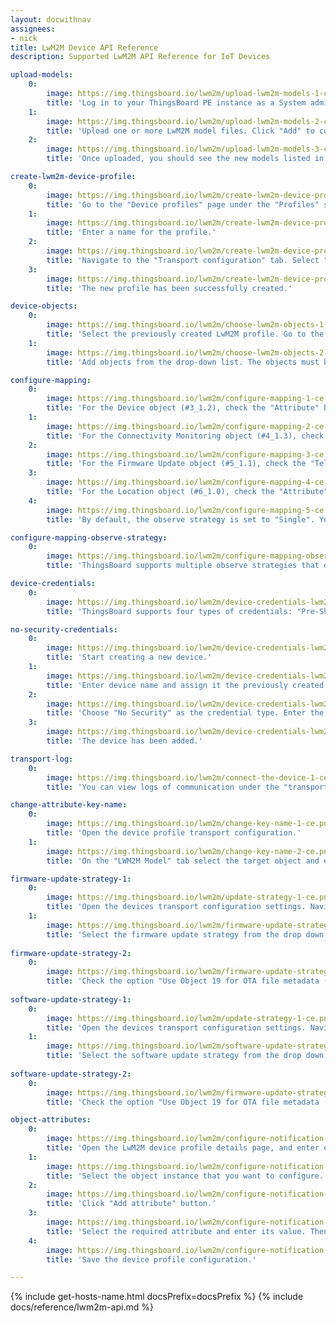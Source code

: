 ```yaml
---
layout: docwithnav
assignees:
- nick
title: LwM2M Device API Reference
description: Supported LwM2M API Reference for IoT Devices

upload-models:
    0:
        image: https://img.thingsboard.io/lwm2m/upload-lwm2m-models-1-ce.png
        title: 'Log in to your ThingsBoard PE instance as a System administrator. Navigate to the "Resources library" page under the "Resources" section. Click the "+" (Add resource) button in the top-right corner of the window.'
    1:
        image: https://img.thingsboard.io/lwm2m/upload-lwm2m-models-2-ce.png
        title: 'Upload one or more LwM2M model files. Click "Add" to complete the upload.'
    2:
        image: https://img.thingsboard.io/lwm2m/upload-lwm2m-models-3-ce.png
        title: 'Once uploaded, you should see the new models listed in the Resources library.'

create-lwm2m-device-profile:
    0:
        image: https://img.thingsboard.io/lwm2m/create-lwm2m-device-profile-1-ce.png
        title: 'Go to the "Device profiles" page under the "Profiles" section. Click the "+" (Add device profile) button in the top-right corner of the window, and in the pop-up menu, select "Create new device profile".'
    1:
        image: https://img.thingsboard.io/lwm2m/create-lwm2m-device-profile-2-ce.png
        title: 'Enter a name for the profile.'
    2:
        image: https://img.thingsboard.io/lwm2m/create-lwm2m-device-profile-3-ce.png
        title: 'Navigate to the "Transport configuration" tab. Select "LWM2M" as the transport type from the dropdown menu. Then, click "Add" to create the device profile.'
    3:
        image: https://img.thingsboard.io/lwm2m/create-lwm2m-device-profile-4-ce.png
        title: 'The new profile has been successfully created.'

device-objects:
    0:
        image: https://img.thingsboard.io/lwm2m/choose-lwm2m-objects-1-ce.png
        title: 'Select the previously created LwM2M profile. Go to the "Transport configuration" tab. Click the "Edit" button.'
    1:
        image: https://img.thingsboard.io/lwm2m/choose-lwm2m-objects-2-ce.png
        title: 'Add objects from the drop-down list. The objects must be preloaded into the Resource library beforehand.'

configure-mapping:
    0:
        image: https://img.thingsboard.io/lwm2m/configure-mapping-1-ce.png
        title: 'For the Device object (#3_1.2), check the "Attribute" box for resource #0 (Manufacturer), resource #1 (Model Number) and resource #2 (Serial Number) so that the server can track these values, receive updates, and store them as attributes in ThingsBoard.'
    1:
        image: https://img.thingsboard.io/lwm2m/configure-mapping-2-ce.png
        title: 'For the Connectivity Monitoring object (#4_1.3), check the "Telemetry" and/or "Observe" boxes for resource #2 (Radio Signal Strength) and resource #3 (Link Quality) so that the server can track these values, receive updates, and store them as telemetry in ThingsBoard.'
    2:
        image: https://img.thingsboard.io/lwm2m/configure-mapping-3-ce.png
        title: 'For the Firmware Update object (#5_1.1), check the "Telemetry" and/or "Observe" boxes for resource #3 (State) and resource #5 (Update Result) so that the server can track these values, receive updates, and store them as telemetry in ThingsBoard.'
    3:
        image: https://img.thingsboard.io/lwm2m/configure-mapping-4-ce.png
        title: 'For the Location object (#6_1.0), check the "Attribute" box for resource #0 (Latitude) and resource #1 (Longitude) so that the server can track these values, receive updates, and store them as attributes in ThingsBoard.'
    4:
        image: https://img.thingsboard.io/lwm2m/configure-mapping-5-ce.png
        title: 'By default, the observe strategy is set to "Single". You can switch to "Composite all" or "Composite by object" to reduce traffic or to group resources more efficiently. Then, save changes.'

configure-mapping-observe-strategy:
    0:
        image: https://img.thingsboard.io/lwm2m/configure-mapping-observe-strategy-1-ce.png
        title: 'ThingsBoard supports multiple observe strategies that define how LwM2M resources are grouped and monitored.'

device-credentials:
    0:
        image: https://img.thingsboard.io/lwm2m/device-credentials-lwm2m-1-ce.png
        title: 'ThingsBoard supports four types of credentials: "Pre-Shared Key (PSK)", "Raw Public Key (RPK)", "X.509 Certificate" and "No Security".'

no-security-credentials:
    0:
        image: https://img.thingsboard.io/lwm2m/device-credentials-lwm2m-2-ce.png
        title: 'Start creating a new device.'
    1:
        image: https://img.thingsboard.io/lwm2m/device-credentials-lwm2m-3-ce.png
        title: 'Enter device name and assign it the previously created LwM2M device profile. Then, go to the "Credentials" tab.'
    2:
        image: https://img.thingsboard.io/lwm2m/device-credentials-lwm2m-4-ce.png
        title: 'Choose "No Security" as the credential type. Enter the Endpoint Client Name — this will be used to identify the device on the network. Click "Add".'
    3:
        image: https://img.thingsboard.io/lwm2m/device-credentials-lwm2m-5-ce.png
        title: 'The device has been added.'

transport-log:
    0:
        image: https://img.thingsboard.io/lwm2m/connect-the-device-1-ce.png
        title: 'You can view logs of communication under the "transportLog" event of the "Latest telemetry" tab.'

change-attribute-key-name:
    0:
        image: https://img.thingsboard.io/lwm2m/change-key-name-1-ce.png
        title: 'Open the device profile transport configuration.'
    1:
        image: https://img.thingsboard.io/lwm2m/change-key-name-2-ce.png
        title: 'On the "LWM2M Model" tab select the target object and expand the "Attributes" list. Tick the "Attribute" checkbox on the desired attribute and input the custom name for the key. Then, save changes.'

firmware-update-strategy-1:
    0:
        image: https://img.thingsboard.io/lwm2m/update-strategy-1-ce.png
        title: 'Open the devices transport configuration settings. Navigate to the "Other settings" of the "Transport configuration" tab, and enter edit mode.'
    1:
        image: https://img.thingsboard.io/lwm2m/firmware-update-strategy-1-ce.png
        title: 'Select the firmware update strategy from the drop down menu. Then, save changes.'
    
firmware-update-strategy-2:
    0:
        image: https://img.thingsboard.io/lwm2m/firmware-update-strategy-2-ce.png
        title: 'Check the option "Use Object 19 for OTA file metadata (checksum, size, version, name)". Then, save changes.'
    
software-update-strategy-1:
    0:
        image: https://img.thingsboard.io/lwm2m/update-strategy-1-ce.png
        title: 'Open the devices transport configuration settings. Navigate to the "Other settings" of the "Transport configuration" tab, and enter edit mode.'
    1:
        image: https://img.thingsboard.io/lwm2m/software-update-strategy-1-ce.png
        title: 'Select the software update strategy from the drop down menu. Then, save changes.'
    
software-update-strategy-2:
    0:
        image: https://img.thingsboard.io/lwm2m/firmware-update-strategy-2-ce.png
        title: 'Check the option "Use Object 19 for OTA file metadata (checksum, size, version, name)". Then, save changes.'

object-attributes:
    0:
        image: https://img.thingsboard.io/lwm2m/configure-notification-attributes-1-ce.png
        title: 'Open the LwM2M device profile details page, and enter edit mode.'
    1:
        image: https://img.thingsboard.io/lwm2m/configure-notification-attributes-2-ce.png
        title: 'Select the object instance that you want to configure. Tick in the "Attribute" and "Observe" checkbox, and click "+" icon button to add the attribute.'
    2:
        image: https://img.thingsboard.io/lwm2m/configure-notification-attributes-3-ce.png
        title: 'Click "Add attribute" button.'
    3:
        image: https://img.thingsboard.io/lwm2m/configure-notification-attributes-4-ce.png
        title: 'Select the required attribute and enter its value. Then, click "Save".'
    4:
        image: https://img.thingsboard.io/lwm2m/configure-notification-attributes-5-ce.png
        title: 'Save the device profile configuration.'

---
```


{% include get-hosts-name.html docsPrefix=docsPrefix %}
{% include docs/reference/lwm2m-api.md %}